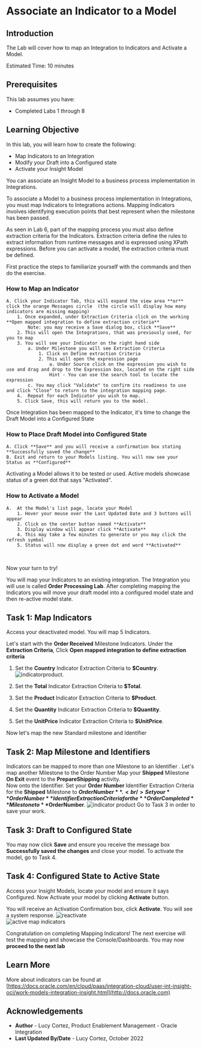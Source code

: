 # Associate an Indicator to a Model

## Introduction

The Lab will cover how to map an Integration to Indicators and Activate a Model.

Estimated Time: 10 minutes

## Prerequisites

This lab assumes you have:

- Completed Labs 1 through 8

## Learning Objective

In this lab, you will learn how to create the following:

- Map Indicators to an Integration
- Modify your Draft into a Configured state
- Activate your Insight Model

You can associate an Insight Model to a business process implementation in Integrations.

To associate a Model to a business process implementation in Integrations, you must map Indicators to Integrations actions.  Mapping Indicators involves identifying execution points that best represent when the milestone has been passed.

As seen in Lab 6, part of the mapping process you must also define extraction criteria for the Indicators. Extraction criteria define the rules to extract information from runtime messages and is expressed using XPath expressions. Before you can activate a model, the extraction criteria must be defined.

First practice the steps to familiarize yourself with the commands and then do the exercise.

### How to Map an Indicator

    A. Click your Indicator Tab, this will expand the view area **or** click the orange Messages circle  (the circle will display how many indicators are missing mapping) 
        1. Once expanded, under Extraction Criteria click on the working **Open mapped integration to define extraction criteria**
            Note: you may receive a Save dialog box, click **Save**
        2. This will open the Integrations, that was previously used, for you to map 
        3. You will see your Indicator on the right hand side
            a. Under Milestone you will see Extraction Criteria
                1. Click on Define extraction Criteria
                2. This will open the expression page
                    a. Under Source click on the expression you wish to use and drag and drop to the Expression box, located on the right side 
                    Hint - You can use the search tool to locate the expression 
            c. You may click "Validate" to confirm its readiness to use and click "Close" to return to the integration mapping page.
        4.  Repeat for each Indicator you wish to map.
        5. Click Save, this will return you to the model.

Once Integration has been mapped to the Indicator, it's time to change the Draft Model into a Configured State <br />

### How to Place Draft Model into Configured State

    A. Click **Save** and you will receive a confirmation box stating **Successfully saved the change**
    B. Exit and return to your Models listing. You will now see your Status as **Configured**

Activating a Model allows it to be tested or used. Active models showcase status of a green dot that says "Activated". <br />

### How to Activate a Model

    A.  At the Model's list page, locate your Model
        1. Hover your mouse over the Last Updated Date and 3 buttons will appear
        2. Click on the center button named **Activate**
        3. Display window will appear click **Activate**
        4. This may take a few minutes to generate or you may click the refresh symbol
        5. Status will now display a green dot and word **Activated**

 <br />

Now your turn to try!

 You will map your Indicators to an existing integration. The Integration you will use is called **Order Processing Lab**. After completing mapping the Indicators you will move your draft model into a configured model state and then re-active model state.

## Task 1: Map Indicators

Access your deactivated model. You will map 5 Indicators.<br />

Let's start with the **Order Received** Milestone Indicators. Under the **Extraction Criteria**,  Click **Open mapped integration to define extraction criteria**

1. Set the **Country** Indicator Extraction Criteria to **$Country**.<br />
![indicatorproduct](./images/indicator-product.jpg " ").

2. Set the **Total** Indicator Extraction Criteria to **$Total**.

3. Set the **Product** Indicator Extraction Criteria to **$Product**.

4. Set the **Quantity** Indicator Extraction Criteria to **$Quantity**. <br />

5. Set the **UnitPrice** Indicator Extraction Criteria to **$UnitPrice**.  

Now let's map the new Standard milestone and Identifier <br />

## Task 2: Map Milestone and Identifiers  

Indicators can be mapped to more than one Milestone to an Identifier . Let's map another Milestone to the Order Number
Map your **Shipped** Milestone **On Exit** event to the **PrepareShipping** activity. <br />
Now onto the Identifier. Set your **Order Number** Identifier Extraction Criteria for the **Shipped** Milestone to **$OrderNumber**.<br />
Set your **Order Number** Identifier Extraction Criteria for the **Order Completed** Milestone to **$OrderNumber**.
![indicator product](./images/shipped-milestone.jpg " ")
 Go to Task 3 in order to save your work.<br />

## Task 3: Draft to Configured State

You may now click **Save** and ensure you receive the message box **Successfully saved the changes** and close your model. To activate the model, go to Task 4.

## Task 4: Configured State to Active State

Access your Insight Models, locate your model and ensure it says Configured. Now Activate your model by clicking **Activate** button.

You will receive an Activation Confirmation box, click **Activate**. You will see a system response.
![reactivate](./images/reactivate.jpg " ")  <br />
![active map indicators](./images/activate-map-indicators.jpg " ")  <br />

Congratulation on completing Mapping Indicators! The next exercise will test the mapping and showcase the Console/Dashboards. You may now **proceed to the next lab**

## Learn More

More about indicators can be found at [https://docs.oracle.com/en/cloud/paas/integration-cloud/user-int-insight-oci/work-models-integration-insight.html](http://docs.oracle.com)

## Acknowledgements

- **Author** - Lucy Cortez, Product Enablement Management - Oracle Integration
- **Last Updated By/Date** - Lucy Cortez, October 2022
